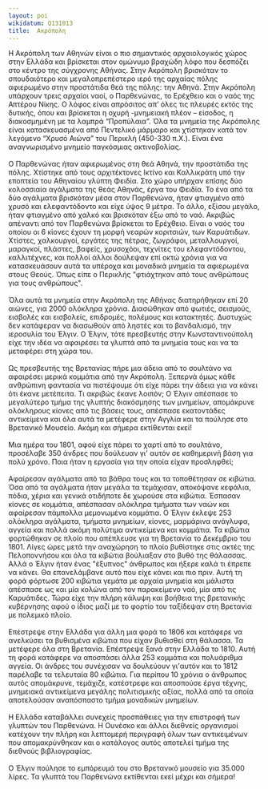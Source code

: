 ```yaml
---
layout: poi
wikidatum: Q131013
title:  Ακρόπολη
---
```


Η Ακρόπολη των Αθηνών είναι ο πιο σημαντικός αρχαιολογικός χώρος στην Ελλάδα και βρίσκεται στον ομώνυμο βραχώδη λόφο που δεσπόζει στο κέντρο της σύγχρονης Αθήνας. Στην Ακρόπολη βρισκόταν το σπουδαιότερο και μεγαλοπρεπέστερο ιερό της αρχαίας πόλης αφιερωμένο στην προστάτιδα θεά της πόλης: την Αθηνά. Στην Ακρόπολη υπάρχουν τρεις αρχαίοι ναοί, ο Παρθενώνας, το Ερέχθειο και ο ναός της Απτέρου Νίκης. Ο λόφος είναι απρόσιτος απ’ όλες τις πλευρές εκτός της δυτικής, όπου και βρίσκεται η οχυρή -μνημειακή πλέον – είσοδος, η διακοσμημένη με τα λαμπρά “Προπύλαια”. Όλα τα μνημεία της Ακρόπολης είναι κατασκευασμένα από Πεντελικό μάρμαρο και χτίστηκαν κατά τον λεγόμενο “Χρυσό Αιώνα” του Περικλή (450-330 π.Χ.). Είναι ένα αναγνωρισμένο μνημείο παγκόσμιας ακτινοβολίας. </br></br>
        Ο Παρθενώνας ήταν αφιερωμένος στη θεά Αθηνά, την προστάτιδα της πόλης. Χτίστηκε από τους αρχιτέκτονες Ικτίνο και Καλλικράτη υπό την εποπτεία του Αθηναίου γλύπτη Φειδία. Στο χώρο υπήρχαν επίσης δύο κολοσσιαία αγάλματα της θεάς Αθηνάς, έργα του Φειδία. Το ένα από τα δύο αγάλματα βρισκόταν μέσα στον Παρθενώνα, ήταν φτιαγμένο από χρυσό και ελεφαντόδοντο και είχε ύψος 9 μέτρα. Το άλλο, εξίσου μεγάλο, ήταν φτιαγμένο από χαλκό και βρισκόταν έξω από το  ναό.
        Ακριβώς απέναντι από τον Παρθενώνα βρίσκεται το Ερέχθειο. Είναι ο ναός του οποίου οι 6 κίονες έχουν τη μορφή νεαρών κοριτσιών, των Καρυάτιδων.
        Χτίστες, χαλκουργοί, εργάτες της πέτρας, ζωγράφοι, μεταλλουργοί, μαραγκοί, πλάστες, βαφείς, χρυσοχόοι, τεχνίτες του ελεφαντόδοντου, καλλιτέχνες, και πολλοί άλλοι δούλεψαν επί οκτώ χρόνια για να κατασκευάσουν αυτά τα υπέροχα και μοναδικά μνημεία τα αφιερωμένα στους Θεούς. Όπως είπε ο Περικλής "φτιάχτηκαν από τους ανθρώπους για τους ανθρώπους". </br></br>
       Όλα αυτά τα μνημεία στην Ακρόπολη της Αθήνας διατηρήθηκαν επί 20 αιώνες, για 2000 ολόκληρα χρόνια. Διασώθηκαν από φωτιές, σεισμούς, εισβολές και εισβολείς, επιδρομές, πολέμους και κατακτητές. Δυστυχώς δεν κατάφεραν να διασωθούν από ληστές και το βανδαλισμό, την ιεροσυλία του Έλγιν.
Ο Έλγιν, τότε πρεσβευτής στην Κωνσταντινούπολη είχε την ιδέα να αφαιρέσει τα γλυπτά από τα μνημεία τους και να τα μεταφέρει στη χώρα του.</br></br>
      Ως πρεσβευτής της Βρετανίας πήρε μια άδεια από το σουλτάνο να αφαιρέσει μερικά κομμάτια από την Ακρόπολη. Ξεπερνά όμως κάθε ανθρώπινη φαντασία να πιστέψουμε ότι είχε πάρει την άδεια για να κάνει ότι έκανε μετέπειτα. Τι ακριβώς έκανε λοιπόν; Ο Έλγιν απέσπασε το μεγαλύτερο τμήμα της γλυπτής διακόσμησης των μνημείων, απομάκρυνε ολόκληρους κίονες από τις βάσεις τους, απέσπασε εκατοντάδες αντικείμενα και όλα αυτά τα μετέφερε στην Αγγλία και τα πούλησε στο Βρετανικό Μουσείο. Ακόμη και σήμερα εκτίθενται εκεί! </br></br>
Μια ημέρα του 1801, αφού είχε πάρει το χαρτί από το σουλτάνο, προσέλαβε 350 άνδρες που δούλευαν γι' αυτόν σε καθημερινή βάση για πολύ χρόνο. Ποια ήταν η εργασία για την οποία είχαν προσληφθεί; </br></br>
Αφαίρεσαν αγάλματα από τα βάθρα τους και τα τοποθέτησαν σε κιβώτια. Όσα από τα αγάλματα ήταν μεγάλα τα τεμάχισαν, αποκόψανε κεφάλια, πόδια, χέρια και γενικά οτιδήποτε δε χωρούσε στα κιβώτια. Έσπασαν κίονες σε κομμάτια, απέσπασαν ολόκληρα τμήματα των ναών και αφαίρεσαν πάμπολλα μεμονωμένα κομμάτια. Ο Έλγιν έκλεψε 253 ολόκληρα αγάλματα, τμήματα μνημείων, κίονες, μαρμάρινα ανάγλυφα, αγγεία και πολλά ακόμη πολύτιμα αντικείμενα και κομμάτια. Τα κιβώτια φορτώθηκαν σε πλοίο που απέπλευσε για τη Βρετανία το Δεκέμβριο του 1801. Λίγες ώρες μετά την αναχώρηση το πλοίο βυθίστηκε στις ακτές της Πελοποννήσου και όλα τα κιβώτια βούλιαξαν στο βυθό της θάλασσας.
Αλλά ο Έλγιν ήταν ένας "έξυπνος" άνθρωπος και ήξερε καλά τι έπρεπε να κάνει. Θα επανελάμβανε αυτό που είχε κάνει και πιο πριν. Αυτή τη φορά φόρτωσε 200 κιβώτια γεμάτα με αρχαία μνημεία και μάλιστα απέσπασε ως και μία κολώνα από τον παρακείμενο ναό, μία από τις Καρυάτιδες. Τώρα είχε την πλήρη κάλυψη και βοήθεια της βρετανικής κυβέρνησης αφού ο ίδιος μαζί με το φορτίο του ταξίδεψαν στη Βρετανία με πολεμικό πλοίο. </br></br>
Επέστρεψε στην Ελλάδα για άλλη μια φορά το 1806 και κατάφερε να ανελκύσει τα βυθισμένα κιβώτια που είχαν βυθισθεί στη θάλασσα. Τα μετέφερε όλα στη Βρετανία.
Επέστρεψε ξανά στην Ελλάδα το 1810. Αυτή τη φορά κατάφερε να αποσπάσει άλλα 253 κομμάτια και πολυάριθμα αγγεία. Οι άνδρες του συνέχισαν να δουλεύουν γι'αυτόν και το 1812 παρέλαβε τα τελευταία 80 κιβώτια. Για περίπου 10 χρόνια ο άνθρωπος αυτός απομάκρυνε, τεμάχιζε, κατέστρεφε και αποσπούσε έργα τέχνης, μνημειακά αντικείμενα μεγάλης πολιτισμικής αξίας, πολλά από τα οποία αποτελούσαν αναπόσπαστο τμήμα μοναδικών μνημείων. </br></br>
         Η Ελλάδα καταβάλλει συνεχείς προσπάθειες για την επιστροφή των γλυπτών του Παρθενώνα. Η Ουνέσκο και άλλοι διεθνείς οργανισμοί κατέχουν την πλήρη και λεπτομερή περιγραφή όλων των αντικειμένων που απομακρύνθηκαν και ο κατάλογος αυτός αποτελεί τμήμα της διεθνούς βιβλιογραφίας. </br></br>
        Ο Έλγιν πούλησε το εμπόρευμά του στο Βρετανικό μουσείο για 35.000 λίρες. Τα γλυπτά του Παρθενώνα εκτίθενται εκεί μέχρι και σήμερα!

